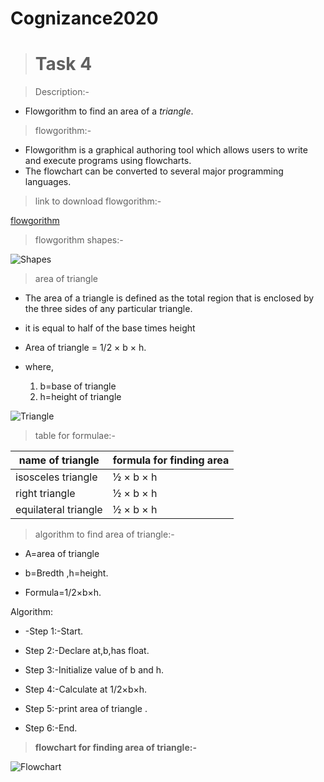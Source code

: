 # Cognizance2020
># **Task 4** 


>Description:-
* Flowgorithm to find an area of a *triangle*.
>flowgorithm:-
* Flowgorithm is a graphical authoring tool which allows users to write and execute programs using flowcharts. 
* The flowchart can be converted to several major programming languages.
>link to download flowgorithm:-

[flowgorithm](http://www.flowgorithm.org/download/)

>flowgorithm shapes:-



![Shapes](https://upload.wikimedia.org/wikipedia/commons/7/7e/Flowgorithm_Shapes.png)


>area of triangle
* The area of a triangle is defined as the total region that is enclosed by the three sides of any particular triangle. 
* it is equal to half of the base times height
*  Area of triangle = 1/2 × b × h.
* where,

    1. b=base of triangle
    2. h=height of triangle

![Triangle](https://notesformsc.org/wp-content/uploads/2018/06/Triangle.png)
>table for formulae:-

|**name of triangle**|**formula for finding area**|
|--------------------|-----------------------------|
|isosceles triangle|  ½ × b × h
|right triangle| ½ × b × h
|equilateral triangle| ½ × b × h

>algorithm to find area of triangle:-

* A=area of triangle

* b=Bredth ,h=height.

* Formula=1/2×b×h.

Algorithm:

* -Step 1:-Start.

* Step 2:-Declare at,b,has float.

* Step 3:-Initialize value of b and h.

* Step 4:-Calculate at 1/2×b×h.

* Step 5:-print area of triangle .

* Step 6:-End.


>**flowchart for finding area of triangle:-**


![Flowchart](https://notesformsc.org/wp-content/uploads/2018/06/Flowchart-Area-of-Triangle.png)






